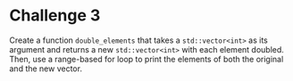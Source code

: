# Challenge 3

Create a function `double_elements` that takes a `std::vector<int>` as its argument and returns a new `std::vector<int>` with each element doubled. Then, use a range-based for loop to print the elements of both the original and the new vector.

